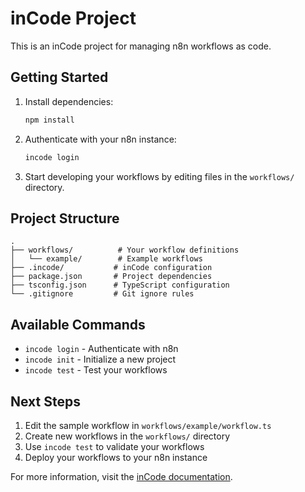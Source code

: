 # inCode Project

This is an inCode project for managing n8n workflows as code.

## Getting Started

1. Install dependencies:
   ```bash
   npm install
   ```

2. Authenticate with your n8n instance:
   ```bash
   incode login
   ```

3. Start developing your workflows by editing files in the `workflows/` directory.

## Project Structure

```
.
├── workflows/          # Your workflow definitions
│   └── example/        # Example workflows
├── .incode/           # inCode configuration
├── package.json       # Project dependencies
├── tsconfig.json      # TypeScript configuration
└── .gitignore         # Git ignore rules
```

## Available Commands

- `incode login` - Authenticate with n8n
- `incode init` - Initialize a new project
- `incode test` - Test your workflows

## Next Steps

1. Edit the sample workflow in `workflows/example/workflow.ts`
2. Create new workflows in the `workflows/` directory
3. Use `incode test` to validate your workflows
4. Deploy your workflows to your n8n instance

For more information, visit the [inCode documentation](https://github.com/n8n-incode/incode-cli). 